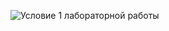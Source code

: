 ![Условие 1 лабораторной работы](https://docs.google.com/document/d/1Kfj51JHufFoDDkAaaKZbEOuwaq9YuSX0iPqWc3SS2z8/edit#heading=h.c0584tl6sw6k)
